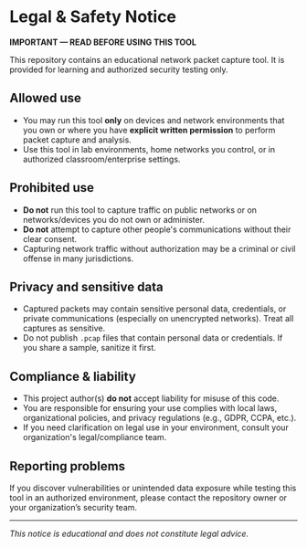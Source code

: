 # Legal & Safety Notice

**IMPORTANT — READ BEFORE USING THIS TOOL**

This repository contains an educational network packet capture tool. It is provided for learning and authorized security testing only.

## Allowed use
- You may run this tool **only** on devices and network environments that you own or where you have **explicit written permission** to perform packet capture and analysis.
- Use this tool in lab environments, home networks you control, or in authorized classroom/enterprise settings.

## Prohibited use
- **Do not** run this tool to capture traffic on public networks or on networks/devices you do not own or administer.
- **Do not** attempt to capture other people's communications without their clear consent.
- Capturing network traffic without authorization may be a criminal or civil offense in many jurisdictions.

## Privacy and sensitive data
- Captured packets may contain sensitive personal data, credentials, or private communications (especially on unencrypted networks). Treat all captures as sensitive.
- Do not publish `.pcap` files that contain personal data or credentials. If you share a sample, sanitize it first.

## Compliance & liability
- This project author(s) **do not** accept liability for misuse of this code.
- You are responsible for ensuring your use complies with local laws, organizational policies, and privacy regulations (e.g., GDPR, CCPA, etc.).
- If you need clarification on legal use in your environment, consult your organization's legal/compliance team.

## Reporting problems
If you discover vulnerabilities or unintended data exposure while testing this tool in an authorized environment, please contact the repository owner or your organization’s security team.

---

*This notice is educational and does not constitute legal advice.*
